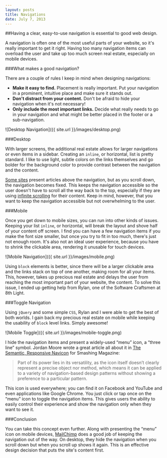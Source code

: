 ```yaml
---
layout: posts
title: Navigations
date: July 7, 2013
---
```


##Having a clear, easy-to-use navigation is essential to good web design.

A navigation is often one of the most useful parts of your website, so it's really important to get it right. Having too many navigation items can overload the user and take up too much screen real estate, especially on mobile devices.

###What makes a good navigation?

There are a couple of rules I keep in mind when designing navigations:

* **Make it easy to find.** Placement is really important. Put your navigation in a prominent, intuitive place and make sure it stands out.
* **Don't distract from your content.** Don't be afraid to hide your navigation when it's not necessary!
* **Only include the most important links.** Decide what really needs to go in your navigation and what might be better placed in the footer or a sub-navigation.

![Desktop Navigation]({{ site.url }}/images/desktop.png)

###Desktop

With larger screens, the additional real estate allows for larger navigations or even items in a sidebar. Creating an `inline`, or horizontal, list is pretty standard. I like to use light, subtle colors on the links themselves and go bolder for the background color to provide contrast between the navigation and the content.

<a href="http://www.polygon.com/" target="_blank">Some sites</a> present articles above the navigation, but as you scroll down, the navigation becomes fixed. This keeps the navigation accessible so the user doesn't have to scroll all the way back to the top, especially if they are using <a href="http://uxdesign.smashingmagazine.com/2013/05/03/infinite-scrolling-get-bottom/" target="_blank">infinite scrolling</a> for their content. Keep in mind, however, that you want to keep the navigation accessible but not overwhelming to the user.

###Mobile

Once you get down to mobile sizes, you can run into other kinds of issues. Keeping your list `inline`, or horizontal, will break the layout and shove half of your content off screen. I find you can have a few navigation items if you make the font size smaller, but once you try to fit in too much, there's just not enough room. It's also not an ideal user experience, because you have to shrink the clickable area, rendering it unusable for touch devices.

![Mobile Navigation]({{ site.url }}/images/mobile.png)

Using `block` elements is better, since there will be a larger clickable area and the links stack on top of one another, making room for all your items. This, however, takes up precious real estate and delays the user from reaching the most important part of your website, the content. To solve this issue, I ended up getting help from Rylan, one of the Software Craftsmen at 8th Light.

###Toggle Navigation

Using `jQuery` and some simple `CSS`, Rylan and I were able to get the best of both worlds. I gain back my precious real estate on mobile while keeping the usability of `block` level links. Simply awesome!

![Mobile Toggle]({{ site.url }}/images/mobile-toggle.png)

I hide the navigation items and present a widely-used “menu” icon, a “three line” symbol. Jordan Moore wrote a great article all about it in <a href="http://mobile.smashingmagazine.com/2012/10/08/the-semantic-responsive-design-navicon/" target="_blank">The Semantic, Responsive Navicon</a> for Smashing Magazine:


>Part of its power lies in its versatility, as the icon itself doesn’t clearly represent a precise object nor method, which means it can be applied to a variety of navigation-based design patterns without showing a preference to a particular pattern.

This icon is used everywhere; you can find it on Facebook and YouTube and even applications like Google Chrome. You just click or tap once on the “menu” icon to toggle the navigation items. This gives users the ability to easily control their experience and show the navigation only when they want to see it.

###Conclusion

You can take this concept even further. Along with presenting the “menu” icon on mobile devices, <a href="http://mailchimp.com/" target="_blank">MailChimp</a> does a good job of keeping the navigation out of the way. On desktop, they hide the navigation when you scroll down but when you scroll up shows it again. This is an effective design decision that puts the site's content first.
